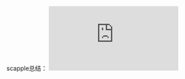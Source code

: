 scapple总结：
![image](https://github.com/zhangzhi1234567/algorithm010/blob/master/Week02/resource/binary_heap_hash.pdf)
